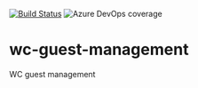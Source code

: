 [![Build Status](https://dev.azure.com/BaronP/wc-guest-management/_apis/build/status/baronparedes.wc-guest-management?branchName=master)](https://dev.azure.com/BaronP/wc-guest-management/_build/latest?definitionId=4&branchName=master)
![Azure DevOps coverage](https://img.shields.io/azure-devops/coverage/BaronP/wc-guest-management/4?style=plastic)
# wc-guest-management
WC guest management
